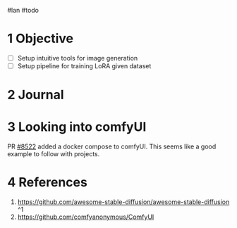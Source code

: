 #lan #todo


# 1 Objective

- [ ] Setup intuitive tools for image generation
- [ ] Setup pipeline for training LoRA given dataset

# 2 Journal

# 3 Looking into comfyUI

PR [#8522](<https://github.com/comfyanonymous/ComfyUI/pull/8522/commits/af0f199b1874d96bf60ce418e027b4fefbb7c7e7>) added a docker compose to comfyUI. This seems like a good example to follow with projects.

# 4 References
1. https://github.com/awesome-stable-diffusion/awesome-stable-diffusion ^1
2. https://github.com/comfyanonymous/ComfyUI